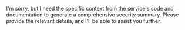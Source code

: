 I'm sorry, but I need the specific context from the service's code and documentation to generate a comprehensive security summary. Please provide the relevant details, and I'll be able to assist you further.